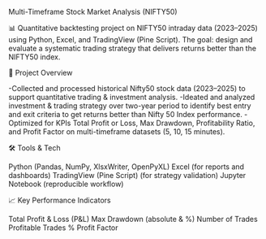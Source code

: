 Multi-Timeframe Stock Market Analysis (NIFTY50)

📊 Quantitative backtesting project on NIFTY50 intraday data (2023–2025) using Python, Excel, and TradingView (Pine Script). The goal: design and evaluate a systematic trading strategy that delivers returns better than the NIFTY50 index.

🚀 Project Overview

-Collected and processed historical Nifty50 stock data (2023–2025) to support quantitative trading & investment analysis.
-Ideated and analyzed investment & trading strategy over two-year period to identify best entry and exit criteria to get returns better than Nifty 50 Index performance.
-Optimized for KPIs Total Profit or Loss, Max Drawdown, Profitability Ratio, and Profit Factor on multi-timeframe datasets (5, 10, 15 minutes).

🛠️ Tools & Tech

Python (Pandas, NumPy, XlsxWriter, OpenPyXL) Excel (for reports and dashboards) TradingView (Pine Script) (for strategy validation) Jupyter Notebook (reproducible workflow)

📈 Key Performance Indicators

Total Profit & Loss (P&L) Max Drawdown (absolute & %) Number of Trades Profitable Trades % Profit Factor
